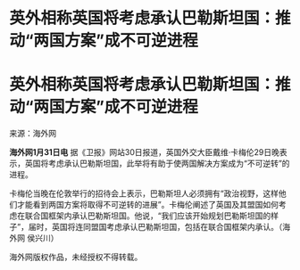 # 英外相称英国将考虑承认巴勒斯坦国：推动“两国方案”成不可逆进程

# 英外相称英国将考虑承认巴勒斯坦国：推动“两国方案”成不可逆进程

来源：海外网

**海外网1月31日电**
据《卫报》网站30日报道，英国外交大臣戴维·卡梅伦29日晚表示，英国将考虑承认巴勒斯坦国，此举将有助于使两国解决方案成为“不可逆转”的进程。

卡梅伦当晚在伦敦举行的招待会上表示，巴勒斯坦人必须拥有“政治视野，这样他们才能看到两国方案将取得不可逆转的进展”。卡梅伦阐述了英国及其盟国如何考虑在联合国框架内承认巴勒斯坦国。他说，“我们应该开始规划巴勒斯坦国的样子”，届时，英国将连同盟国考虑承认巴勒斯坦国，包括在联合国框架内承认。（海外网
侯兴川）

海外网版权作品，未经授权不得转载。

